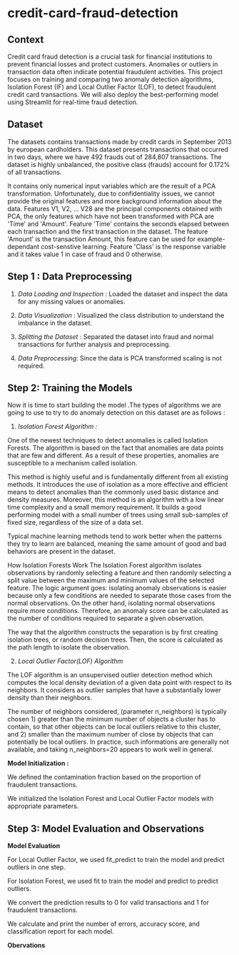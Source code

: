 # credit-card-fraud-detection

## Context

Credit card fraud detection is a crucial task for financial institutions to prevent financial losses and protect customers. Anomalies or outliers in transaction data often indicate potential fraudulent activities. This project focuses on training and comparing two anomaly detection algorithms, Isolation Forest (IF) and Local Outlier Factor (LOF), to detect fraudulent credit card transactions. We will also deploy the best-performing model using Streamlit for real-time fraud detection.

## Dataset

The datasets contains transactions made by credit cards in September 2013 by european cardholders. This dataset presents transactions that occurred in two days, where we have 492 frauds out of 284,807 transactions. The dataset is highly unbalanced, the positive class (frauds) account for 0.172% of all transactions.

It contains only numerical input variables which are the result of a PCA transformation. Unfortunately, due to confidentiality issues, we cannot provide the original features and more background information about the data. Features V1, V2, ... V28 are the principal components obtained with PCA, the only features which have not been transformed with PCA are 'Time' and 'Amount'. Feature 'Time' contains the seconds elapsed between each transaction and the first transaction in the dataset. The feature 'Amount' is the transaction Amount, this feature can be used for example-dependant cost-senstive learning. Feature 'Class' is the response variable and it takes value 1 in case of fraud and 0 otherwise.

## Step 1 : Data Preprocessing

1. _Data Loading and Inspection_ : Loaded the dataset and inspect the data for any missing values or anomalies.
   
2. _Data Visualization_ : Visualized the class distribution to understand the imbalance in the dataset.

3. _Splitting the Dataset_ : Separated the dataset into fraud and normal transactions for further analysis and preprocessing.

4. _Data Preprocessing_: Since the data is PCA transformed scaling is not required.

## Step 2: Training the Models

Now it is time to start building the model .The types of algorithms we are going to use to try to do anomaly detection on this dataset are as follows :

1. *Isolation Forest Algorithm :*

One of the newest techniques to detect anomalies is called Isolation Forests. The algorithm is based on the fact that anomalies are data points that are few and different. As a result of these properties, anomalies are susceptible to a mechanism called isolation.

This method is highly useful and is fundamentally different from all existing methods. It introduces the use of isolation as a more effective and efficient means to detect anomalies than the commonly used basic distance and density measures. Moreover, this method is an algorithm with a low linear time complexity and a small memory requirement. It builds a good performing model with a small number of trees using small sub-samples of fixed size, regardless of the size of a data set.

Typical machine learning methods tend to work better when the patterns they try to learn are balanced, meaning the same amount of good and bad behaviors are present in the dataset.

How Isolation Forests Work The Isolation Forest algorithm isolates observations by randomly selecting a feature and then randomly selecting a split value between the maximum and minimum values of the selected feature. The logic argument goes: isolating anomaly observations is easier because only a few conditions are needed to separate those cases from the normal observations. On the other hand, isolating normal observations require more conditions. Therefore, an anomaly score can be calculated as the number of conditions required to separate a given observation.

The way that the algorithm constructs the separation is by first creating isolation trees, or random decision trees. Then, the score is calculated as the path length to isolate the observation.

2. *Local Outlier Factor(LOF) Algorithm*

The LOF algorithm is an unsupervised outlier detection method which computes the local density deviation of a given data point with respect to its neighbors. It considers as outlier samples that have a substantially lower density than their neighbors.

The number of neighbors considered, (parameter n_neighbors) is typically chosen 1) greater than the minimum number of objects a cluster has to contain, so that other objects can be local outliers relative to this cluster, and 2) smaller than the maximum number of close by objects that can potentially be local outliers. In practice, such informations are generally not available, and taking n_neighbors=20 appears to work well in general.

**Model Initialization :**

We defined the contamination fraction based on the proportion of fraudulent transactions.

We initialized the Isolation Forest and Local Outlier Factor models with appropriate parameters.

## Step 3: Model Evaluation and Observations

**Model Evaluation**

For Local Outlier Factor, we used fit_predict to train the model and predict outliers in one step.

For Isolation Forest, we used fit to train the model and predict to predict outliers.

We convert the prediction results to 0 for valid transactions and 1 for fraudulent transactions.

We calculate and print the number of errors, accuracy score, and classification report for each model.

**Obervations**

